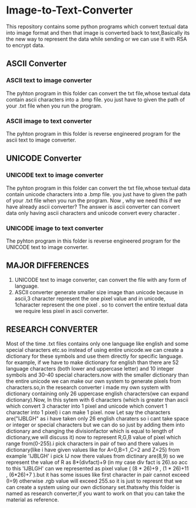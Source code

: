 # Image-to-Text-Converter
This repository contains some python programs which convert textual data into image format and then that image is converted back to text,Basically its the new way to represent the data while sending or we can use it with RSA to encrypt data.

## ASCII Converter
### ASCII text to image converter
The pyhton program in this folder can convert the txt file,whose textual data contain ascii characters into a .bmp file.
you just have to given the path of your .txt file when you run the program.

### ASCII image to text converter 
The pyhton program in this folder is reverse engineered program for the ascii text to image converter.

## UNICODE Converter
### UNICODE text to image converter
The pyhton program in this folder can convert the txt file,whose textual data contain unicode characters into a .bmp file.
you just have to given the path of your .txt file when you run the program.
Now , why we need this if we have already ascii converter?
The answer is ascii converter can convert data only having ascii characters and unicode convert every character .

### UNICODE image to text converter 
The pyhton program in this folder is reverse engineered program for the UNICODE text to image converter.

## MAJOR DIFFERENCES
1. UNICODE text to image converter, can convert the file with any form of language.
2. ASCII converter generate smaller size image than unicode because in ascii,3 character represent the one pixel value and in unicode, 1character represent the one pixel . so to convert the entire textual data we require less pixel in ascii converter.

## RESEARCH CONVERTER
Most of the time .txt files contains only one language like english and some special characters etc.so instead of using entire unicode.we can create a dictionary for these symbols and use them directly for specific language. for example, if we have to make dictionary for english than there are 52 language characters (both lower and uppercase letter) and 10 integer symbols and 30-40 special characters.now with the smaller dictionary than the entire unicode we can make our own system to generate pixels from characters.so,in the research converter i made my own system with dictionary containing only 26 uppercase english characters(we can expand dictionary).Now, In this sytem with 6 characters (which is greater than ascii which convert 3 character into 1 pixel and unicode which convert 1 character into 1 pixel) i can make 1 pixel. now Let say the characters are("IJBLGH" as i have taken only 26 english charaters so i cant take space or integer or special characters but we can do so just by adding them into dictionary and changing the divisionfactor which is equal to length of dictionary,we will discuss it) now to represent R,G,B value of pixel which range from(0-255).i pick characters in pair of two and there values in dictionary(like i have given values like for A=0,B=1 ,C=2 and Z=25)
from example 'IJBLGH' i pick IJ now there values from dictinary are(8,9) so we represent the value of R as 8*(divfact)+9 (in my case div fact is 26).so acc to this 'IJBLGH' can we represented as pixel value ( (8 * 26)+9  , (1 * 26)+11  , (6*26)+7 ).but it has some issues like first character in pair cannot exceed (I=9) otherwise .rgb value will exceed 255.so it is just to represnt that  we can create a system using our own dictionary set.thatswhy this folder is named as research converter,if you want to work on that you can take the material as reference. 
